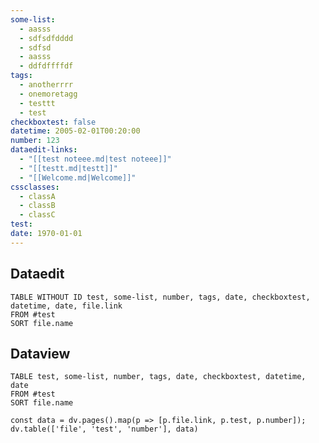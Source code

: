 ```yaml
---
some-list:
  - aasss
  - sdfsdfdddd
  - sdfsd
  - aasss
  - ddfdffffdf
tags:
  - anotherrrr
  - onemoretagg
  - testtt
  - test
checkboxtest: false
datetime: 2005-02-01T00:20:00
number: 123
dataedit-links:
  - "[[test noteee.md|test noteee]]"
  - "[[testt.md|testt]]"
  - "[[Welcome.md|Welcome]]"
cssclasses:
  - classA
  - classB
  - classC
test: 
date: 1970-01-01
---
```

## Dataedit

```dataedit
TABLE WITHOUT ID test, some-list, number, tags, date, checkboxtest, datetime, date, file.link
FROM #test
SORT file.name
```





















## Dataview

```dataview
TABLE test, some-list, number, tags, date, checkboxtest, datetime, date
FROM #test
SORT file.name
```












```dataviewjs
const data = dv.pages().map(p => [p.file.link, p.test, p.number]);
dv.table(['file', 'test', 'number'], data)
```
